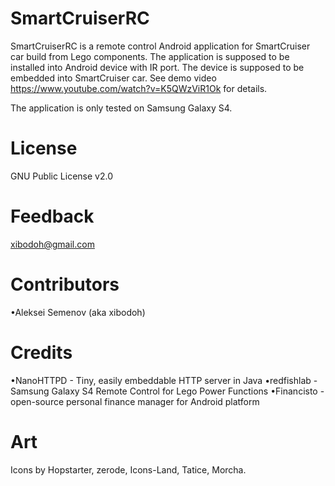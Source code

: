 SmartCruiserRC
==============

SmartCruiserRC is a remote control Android application for SmartCruiser car build from Lego components.
The application is supposed to be installed into Android device with IR port.
The device is supposed to be embedded into SmartCruiser car.
See demo video https://www.youtube.com/watch?v=K5QWzViR1Ok for details.

The application is only tested on Samsung Galaxy S4.


License 
=======

GNU Public License v2.0


Feedback 
========

xibodoh@gmail.com


Contributors 
============

•Aleksei Semenov (aka xibodoh)


Credits
=======

•NanoHTTPD - Tiny, easily embeddable HTTP server in Java
•redfishlab - Samsung Galaxy S4 Remote Control for Lego Power Functions
•Financisto - open-source personal finance manager for Android platform


Art
===

Icons by Hopstarter, zerode, Icons-Land, Tatice, Morcha. 
